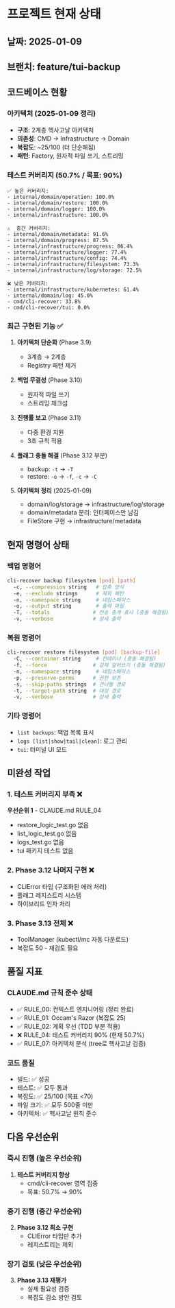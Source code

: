 # 프로젝트 현재 상태

## 날짜: 2025-01-09
## 브랜치: feature/tui-backup

## 코드베이스 현황

### 아키텍처 (2025-01-09 정리)
- **구조**: 2계층 헥사고날 아키텍처
- **의존성**: CMD → Infrastructure → Domain
- **복잡도**: ~25/100 (더 단순해짐)
- **패턴**: Factory, 원자적 파일 쓰기, 스트리밍

### 테스트 커버리지 (50.7% / 목표: 90%)
```
✅ 높은 커버리지:
- internal/domain/operation: 100.0%
- internal/domain/restore: 100.0%  
- internal/domain/logger: 100.0%
- internal/infrastructure: 100.0%

⚠️  중간 커버리지:
- internal/domain/metadata: 91.6%
- internal/domain/progress: 87.5%
- internal/infrastructure/progress: 86.4%
- internal/infrastructure/logger: 77.4%
- internal/infrastructure/config: 74.4%
- internal/infrastructure/filesystem: 73.3%
- internal/infrastructure/log/storage: 72.5%

❌ 낮은 커버리지:
- internal/infrastructure/kubernetes: 61.4%
- internal/domain/log: 45.0%
- cmd/cli-recover: 33.8%
- cmd/cli-recover/tui: 0.0%
```

### 최근 구현된 기능 ✅
1. **아키텍처 단순화** (Phase 3.9)
   - 3계층 → 2계층
   - Registry 패턴 제거

2. **백업 무결성** (Phase 3.10)
   - 원자적 파일 쓰기
   - 스트리밍 체크섬

3. **진행률 보고** (Phase 3.11)
   - 다중 환경 지원
   - 3초 규칙 적용

4. **플래그 충돌 해결** (Phase 3.12 부분)
   - backup: `-t` → `-T`
   - restore: `-o` → `-f`, `-c` → `-C`

5. **아키텍처 정리** (2025-01-09)
   - domain/log/storage → infrastructure/log/storage
   - domain/metadata 분리: 인터페이스만 남김
   - FileStore 구현 → infrastructure/metadata

## 현재 명령어 상태

### 백업 명령어
```bash
cli-recover backup filesystem [pod] [path]
  -c, --compression string   # 압축 방식
  -e, --exclude strings      # 제외 패턴
  -n, --namespace string     # 네임스페이스
  -o, --output string        # 출력 파일
  -T, --totals              # 전송 총계 표시 (충돌 해결됨)
  -v, --verbose             # 상세 출력
```

### 복원 명령어  
```bash
cli-recover restore filesystem [pod] [backup-file]
  -C, --container string     # 컨테이너 (충돌 해결됨)
  -f, --force               # 강제 덮어쓰기 (충돌 해결됨)
  -n, --namespace string     # 네임스페이스
  -p, --preserve-perms      # 권한 보존
  -s, --skip-paths strings  # 건너뛸 경로
  -t, --target-path string  # 대상 경로
  -v, --verbose             # 상세 출력
```

### 기타 명령어
- `list backups`: 백업 목록 표시
- `logs [list|show|tail|clean]`: 로그 관리
- `tui`: 터미널 UI 모드

## 미완성 작업

### 1. 테스트 커버리지 부족 ❌
**우선순위 1** - CLAUDE.md RULE_04
- restore_logic_test.go 없음
- list_logic_test.go 없음  
- logs_test.go 없음
- tui 패키지 테스트 없음

### 2. Phase 3.12 나머지 구현 ❌
- CLIError 타입 (구조화된 에러 처리)
- 플래그 레지스트리 시스템
- 하이브리드 인자 처리

### 3. Phase 3.13 전체 ❌
- ToolManager (kubectl/mc 자동 다운로드)
- 복잡도 50 - 재검토 필요

## 품질 지표

### CLAUDE.md 규칙 준수 상태
- ✅ RULE_00: 컨텍스트 엔지니어링 (정리 완료)
- ✅ RULE_01: Occam's Razor (복잡도 25)
- ✅ RULE_02: 계획 우선 (TDD 부분 적용)
- ❌ RULE_04: 테스트 커버리지 90% (현재 50.7%)
- ✅ RULE_07: 아키텍처 분석 (tree로 헥사고날 검증)

### 코드 품질
- 빌드: ✅ 성공
- 테스트: ✅ 모두 통과
- 복잡도: ✅ 25/100 (목표 <70)
- 파일 크기: ✅ 모두 500줄 미만
- 아키텍처: ✅ 헥사고날 원칙 준수

## 다음 우선순위

### 즉시 진행 (높은 우선순위)
1. **테스트 커버리지 향상** 
   - cmd/cli-recover 영역 집중
   - 목표: 50.7% → 90%

### 중기 진행 (중간 우선순위)  
2. **Phase 3.12 최소 구현**
   - CLIError 타입만 추가
   - 레지스트리는 제외

### 장기 검토 (낮은 우선순위)
3. **Phase 3.13 재평가**
   - 실제 필요성 검증
   - 복잡도 감소 방안 검토